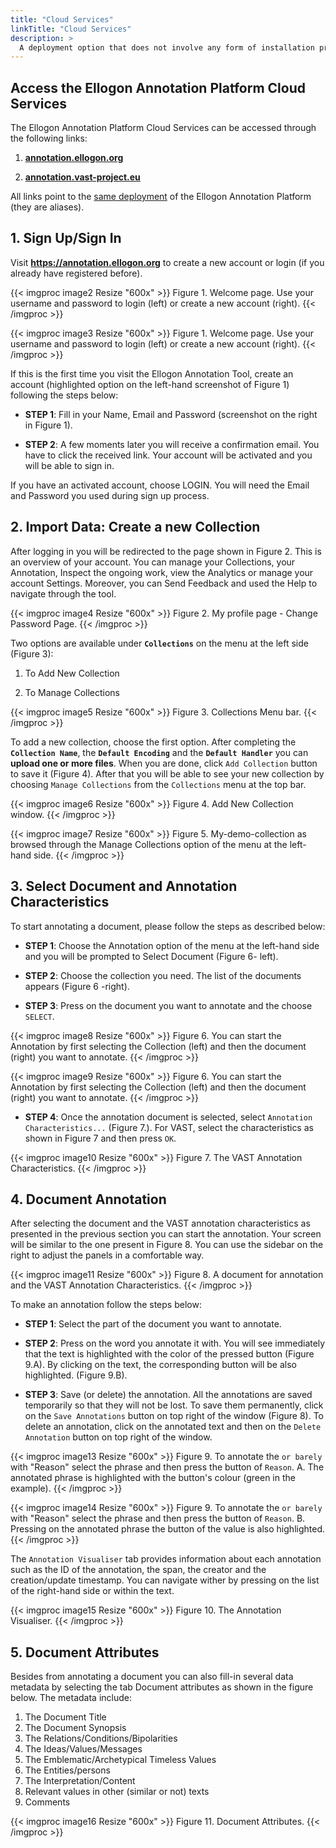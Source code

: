```yaml
---
title: "Cloud Services"
linkTitle: "Cloud Services"
description: >
  A deployment option that does not involve any form of installation process; users can start using the Ellogon Annotation Platform immediately.
---
```


## Access the Ellogon Annotation Platform Cloud Services

The Ellogon Annotation Platform Cloud Services can be accessed through the following links:

1. **[annotation.ellogon.org](https://annotation.ellogon.org)**

2. **[annotation.vast-project.eu](https://annotation.vast-project.eu)**

All links point to the <ins>same deployment</ins> of the Ellogon Annotation Platform (they are aliases).

## 1. Sign Up/Sign In

Visit **<https://annotation.ellogon.org>** to create a new account or login (if you already have registered before).

{{< imgproc image2 Resize "600x" >}}
Figure 1. Welcome page. Use your username and password to login (left) or create a new account (right).
{{< /imgproc >}}

{{< imgproc image3 Resize "600x" >}}
Figure 1. Welcome page. Use your username and password to login (left) or create a new account (right).
{{< /imgproc >}}

If this is the first time you visit the Ellogon Annotation Tool, create an account (highlighted option on the left-hand screenshot of Figure 1) following the steps below:  

* **STEP 1**: Fill in your Name, Email and Password (screenshot on the right in Figure 1).

* **STEP 2**: A few moments later you will receive a confirmation email. You have to click the received link. Your account will be activated and you will be able to sign in.

If you have an activated account, choose LOGIN. You will need the Email and Password you used during sign up process.

## 2. Import Data: Create a new Collection

After logging in you will be redirected to the page shown in Figure 2. This is an overview of your account. You can manage your Collections, your Annotation, Inspect the ongoing work, view the Analytics or manage your account Settings. Moreover, you can Send Feedback and used the Help to navigate through the tool.

{{< imgproc image4 Resize "600x" >}}
Figure 2. My profile page - Change Password Page.
{{< /imgproc >}}

Two options are available under **`Collections`** on the menu at the left side (Figure 3):

1. To Add New Collection

2. To Manage Collections

{{< imgproc image5 Resize "600x" >}}
Figure 3. Collections Menu bar.
{{< /imgproc >}}

To add a new collection, choose the first option. After completing the **`Collection Name`**, the **`Default Encoding`** and the **`Default Handler`** you can **upload one or more files**. When you are done, click `Add Collection` button to save it (Figure 4). After that you will be able to see your new collection by choosing `Manage Collections` from the `Collections` menu at the top bar.

{{< imgproc image6 Resize "600x" >}}
Figure 4. Add New Collection window.
{{< /imgproc >}}

{{< imgproc image7 Resize "600x" >}}
Figure 5. My-demo-collection as browsed through the Manage Collections option of the menu at the left-hand side.
{{< /imgproc >}}

## 3. Select Document and Annotation Characteristics

To start annotating a document, please follow the steps as described below:

* **STEP 1**: Choose the Annotation option of the menu at the left-hand side and you will be prompted to Select Document (Figure 6- left).

* **STEP 2**: Choose the collection you need. The list of the documents appears (Figure 6 -right).

* **STEP 3**: Press on the document you want to annotate and the choose `SELECT`. 

{{< imgproc image8 Resize "600x" >}}
Figure 6. You can start the Annotation by first selecting the Collection (left) and then the document (right) you want to annotate.
{{< /imgproc >}}

{{< imgproc image9 Resize "600x" >}}
Figure 6. You can start the Annotation by first selecting the Collection (left) and then the document (right) you want to annotate.
{{< /imgproc >}}

* **STEP 4**: Once the annotation document is selected, select `Annotation Characteristics...` (Figure 7.). For VAST, select the characteristics as shown in Figure 7 and then press `OK`.

{{< imgproc image10 Resize "600x" >}}
Figure 7. The VAST Annotation Characteristics.
{{< /imgproc >}}

## 4. Document Annotation

After selecting the document and the VAST annotation characteristics as presented in the previous section you can start the annotation. Your screen will be similar to the one present in Figure 8. You can use the sidebar on the right to adjust the panels in a comfortable way.

{{< imgproc image11 Resize "600x" >}}
Figure 8. A document for annotation and the VAST Annotation Characteristics.
{{< /imgproc >}}

To make an annotation follow the steps below: 

* **STEP 1**: Select the part of the document you want to annotate.

* **STEP 2**: Press on the word you annotate it with. You will see immediately that the text is highlighted with the color of the pressed button (Figure 9.A). By clicking on the text, the corresponding button will be also highlighted. (Figure 9.B).

* **STEP 3**: Save (or delete) the annotation. All the annotations are saved temporarily so that they will not be lost. To save them permanently, click on the `Save Annotations` button on top right of the window (Figure 8). To delete an annotation, click on the annotated text and then on the `Delete Annotation` button on top right of the window. 

{{< imgproc image13 Resize "600x" >}}
Figure 9. To annotate the `or barely` with "Reason" select the phrase and then press the button of `Reason`.
A. The annotated phrase is highlighted with the button's colour (green in the example).
{{< /imgproc >}}

{{< imgproc image14 Resize "600x" >}}
Figure 9. To annotate the `or barely` with "Reason" select the phrase and then press the button of `Reason`.
B. Pressing on the annotated phrase the button of the value is also highlighted.
{{< /imgproc >}}

The `Annotation Visualiser` tab provides information about each annotation such as the ID of the annotation, the span, the creator and the creation/update timestamp. You can navigate wither by pressing on the list of the right-hand side or within the text. 

{{< imgproc image15 Resize "600x" >}}
Figure 10. The Annotation Visualiser.
{{< /imgproc >}}

## 5. Document Attributes

Besides from annotating a document you can also fill-in several data metadata by selecting the tab Document attributes as shown in the figure below. The metadata include: 

1. The Document Title
2. The Document Synopsis
3. The Relations/Conditions/Bipolarities
4. The Ideas/Values/Messages
5. The Emblematic/Archetypical Timeless Values
6. The Entities/persons
7. The Interpretation/Content
8. Relevant values in other (similar or not) texts
9. Comments

{{< imgproc image16 Resize "600x" >}}
Figure 11. Document Attributes.
{{< /imgproc >}}
